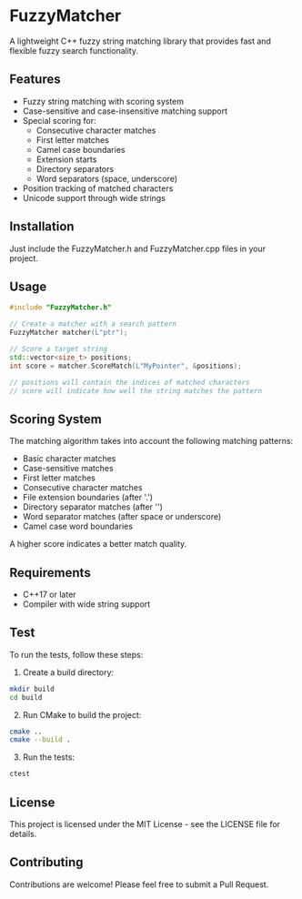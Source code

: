 # FuzzyMatcher

A lightweight C++ fuzzy string matching library that provides fast and flexible fuzzy search functionality.

## Features

- Fuzzy string matching with scoring system
- Case-sensitive and case-insensitive matching support
- Special scoring for:
  - Consecutive character matches
  - First letter matches
  - Camel case boundaries
  - Extension starts
  - Directory separators
  - Word separators (space, underscore)
- Position tracking of matched characters
- Unicode support through wide strings

## Installation

Just include the FuzzyMatcher.h and FuzzyMatcher.cpp files in your project.

## Usage

```cpp
#include "FuzzyMatcher.h"

// Create a matcher with a search pattern
FuzzyMatcher matcher(L"ptr");

// Score a target string
std::vector<size_t> positions;
int score = matcher.ScoreMatch(L"MyPointer", &positions);

// positions will contain the indices of matched characters
// score will indicate how well the string matches the pattern
```

## Scoring System

The matching algorithm takes into account the following matching patterns:

- Basic character matches
- Case-sensitive matches
- First letter matches
- Consecutive character matches
- File extension boundaries (after '.')
- Directory separator matches (after '\')
- Word separator matches (after space or underscore)
- Camel case word boundaries

A higher score indicates a better match quality.

## Requirements

- C++17 or later
- Compiler with wide string support

## Test

To run the tests, follow these steps:

1. Create a build directory:
```bash
mkdir build
cd build
```

2. Run CMake to build the project:
```bash
cmake ..
cmake --build .
```

3. Run the tests:
```bash
ctest
```

## License

This project is licensed under the MIT License - see the LICENSE file for details.

## Contributing

Contributions are welcome! Please feel free to submit a Pull Request.
